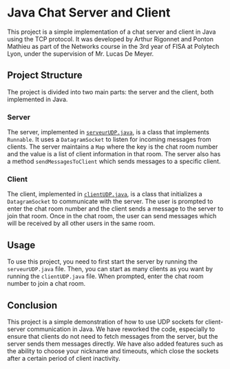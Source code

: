 # Java Chat Server and Client

This project is a simple implementation of a chat server and client in Java using the TCP protocol. It was developed by Arthur Rigonnet and Ponton Mathieu as part of the Networks course in the 3rd year of FISA at Polytech Lyon, under the supervision of Mr. Lucas De Meyer.

## Project Structure

The project is divided into two main parts: the server and the client, both implemented in Java.

### Server

The server, implemented in [`serveurUDP.java`](src/serveurUDP.java), is a class that implements `Runnable`. It uses a `DatagramSocket` to listen for incoming messages from clients. The server maintains a `Map` where the key is the chat room number and the value is a list of client information in that room. The server also has a method `sendMessagesToClient` which sends messages to a specific client.

### Client

The client, implemented in [`clientUDP.java`](src/clientUDP.java), is a class that initializes a `DatagramSocket` to communicate with the server. The user is prompted to enter the chat room number and the client sends a message to the server to join that room. Once in the chat room, the user can send messages which will be received by all other users in the same room.

## Usage

To use this project, you need to first start the server by running the `serveurUDP.java` file. Then, you can start as many clients as you want by running the `clientUDP.java` file. When prompted, enter the chat room number to join a chat room.

## Conclusion

This project is a simple demonstration of how to use UDP sockets for client-server communication in Java. We have reworked the code, especially to ensure that clients do not need to fetch messages from the server, but the server sends them messages directly. We have also added features such as the ability to choose your nickname and timeouts, which close the sockets after a certain period of client inactivity.
